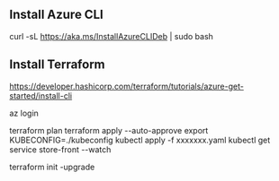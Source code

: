 ## Install Azure CLI
curl -sL https://aka.ms/InstallAzureCLIDeb | sudo bash

## Install Terraform
https://developer.hashicorp.com/terraform/tutorials/azure-get-started/install-cli

az login

terraform plan
terraform apply --auto-approve
export KUBECONFIG=./kubeconfig
kubectl apply -f xxxxxxx.yaml
kubectl get service store-front --watch

terraform init -upgrade